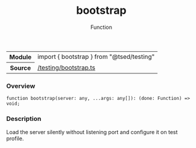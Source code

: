 
<header class="symbol-info-header"><h1 id="bootstrap">bootstrap</h1><label class="symbol-info-type-label function">Function</label></header>
<!-- summary -->
<section class="symbol-info"><table class="is-full-width"><tbody><tr><th>Module</th><td><div class="lang-typescript"><span class="token keyword">import</span> { bootstrap }&nbsp;<span class="token keyword">from</span>&nbsp;<span class="token string">"@tsed/testing"</span></div></td></tr><tr><th>Source</th><td><a href="https://github.com/Romakita/ts-express-decorators/blob/v4.0.6/src//testing/bootstrap.ts#L0-L0">/testing/bootstrap.ts</a></td></tr></tbody></table></section>
<!-- overview -->


### Overview


<pre><code class="typescript-lang ">function <span class="token function">bootstrap</span><span class="token punctuation">(</span>server<span class="token punctuation">:</span> <span class="token keyword">any</span><span class="token punctuation">,</span> ...args<span class="token punctuation">:</span> <span class="token keyword">any</span><span class="token punctuation">[</span><span class="token punctuation">]</span><span class="token punctuation">)</span><span class="token punctuation">:</span> <span class="token punctuation">(</span>done<span class="token punctuation">:</span> Function<span class="token punctuation">)</span> => <span class="token keyword">void</span><span class="token punctuation">;</span></code></pre>


<!-- Parameters -->

<!-- Description -->


### Description

Load the server silently without listening port and configure it on test profile.

<!-- Members -->

